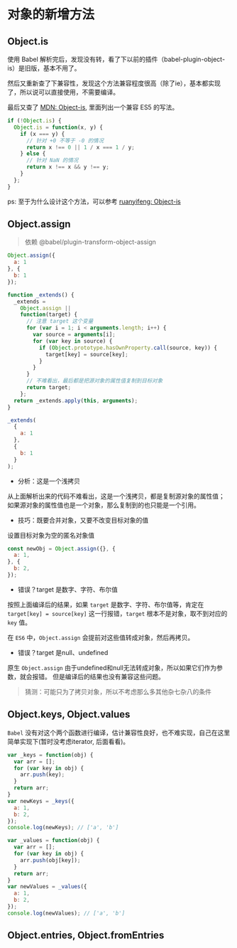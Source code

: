 # 对象的新增方法

## Object.is

使用 Babel 解析完后，发现没有转，看了下以前的插件（babel-plugin-object-is）是旧版，基本不用了。

然后又重新查了下兼容性，发现这个方法兼容程度很高（除了ie），基本都实现了，所以说可以直接使用，不需要编译。

最后又查了 [MDN: Object-is](https://developer.mozilla.org/zh-CN/docs/Web/javascript/Reference/Global_Objects/Object/is), 里面列出一个兼容 ES5 的写法。

```js
if (!Object.is) {
  Object.is = function(x, y) {
    if (x === y) {
      // 针对 +0 不等于 -0 的情况
      return x !== 0 || 1 / x === 1 / y;
    } else {
      // 针对 NaN 的情况
      return x !== x && y !== y;
    }
  };
}
```

ps: 至于为什么设计这个方法，可以参考 [ruanyifeng: Object-is](http://es6.ruanyifeng.com/#docs/object-methods#Object-is)


## Object.assign

> 依赖 @babel/plugin-transform-object-assign

```js
Object.assign({
  a: 1
}, {
  b: 1
});
```

```js
function _extends() {
  _extends =
    Object.assign ||
    function(target) {
      // 注意 target 这个变量
      for (var i = 1; i < arguments.length; i++) {
        var source = arguments[i];
        for (var key in source) {
          if (Object.prototype.hasOwnProperty.call(source, key)) {
            target[key] = source[key];
          }
        }
      }
      // 不难看出，最后都是把源对象的属性值复制到目标对象
      return target;
    };
  return _extends.apply(this, arguments);
}

_extends(
  {
    a: 1
  },
  {
    b: 1
  }
);

```

+ 分析：这是一个浅拷贝

从上面解析出来的代码不难看出，这是一个浅拷贝，都是复制源对象的属性值；  
如果源对象的属性值也是一个对象，那么复制到的也只能是一个引用。

+ 技巧：既要合并对象，又要不改变目标对象的值

设置目标对象为空的匿名对象值

```js
const newObj = Object.assign({}, {
  a: 1,
}, {
  b: 2,
});
```

+ 错误？target 是数字、字符、布尔值

按照上面编译后的结果，如果 `target` 是数字、字符、布尔值等，肯定在 `target[key] = source[key]` 这一行报错，`target` 根本不是对象，取不到对应的 `key` 值。

在 `ES6` 中，`Object.assign` 会提前对这些值转成对象，然后再拷贝。

+ 错误？target 是null、undefined

原生 `Object.assign` 由于undefined和null无法转成对象，所以如果它们作为参数，就会报错。
但是编译后的结果也没有兼容这些问题。

> 猜测：可能只为了拷贝对象，所以不考虑那么多其他杂七杂八的条件

## Object.keys, Object.values

`Babel` 没有对这个两个函数进行编译，估计兼容性良好，也不难实现，自己在这里简单实现下(暂时没考虑iterator, 后面看看)。

```js
var _keys = function(obj) {
  var arr = [];
  for (var key in obj) {
    arr.push(key);
  }
  return arr;
}
var newKeys = _keys({
  a: 1,
  b: 2,
});
console.log(newKeys); // ['a', 'b']
```

```js
var _values = function(obj) {
  var arr = [];
  for (var key in obj) {
    arr.push(obj[key]);
  }
  return arr;
}
var newValues = _values({
  a: 1,
  b: 2,
});
console.log(newValues); // ['a', 'b']
```

## Object.entries, Object.fromEntries

